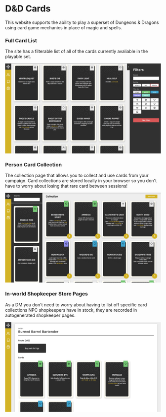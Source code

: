 # D&D Cards

This website supports the ability to play a superset of Dungeons & Dragons using card game mechanics in place of magic and spells. 

### Full Card List
The site has a filterable list of all of the cards currently avaliable in the playable set.

<img src="./example-images/main.png" />

### Person Card Collection
The collection page that allows you to collect and use cards from your campaign. Card collections are stored locally in your browser so you don't have to worry about losing that rare card between sessions!

<img src="./example-images/collection.png" />

### In-world Shopkeeper Store Pages
As a DM you don't need to worry about having to list off specific card collections NPC shopkeepers have in stock, they are recorded in autogenerated shopkeeper pages.

<img src="./example-images/shopkeeper.png" />
